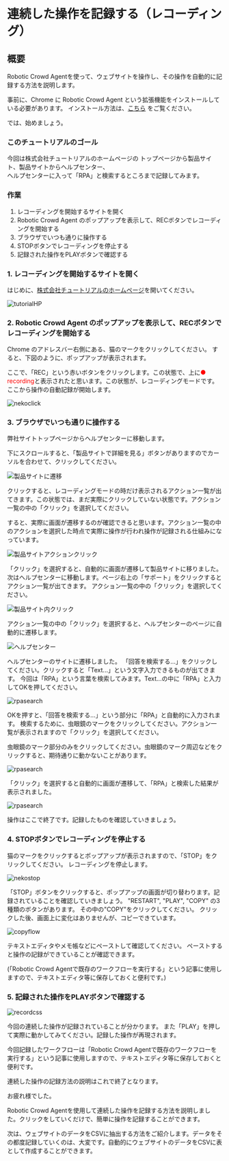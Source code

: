 # 連続した操作を記録する（レコーディング）

## 概要  

Robotic Crowd Agentを使って、ウェブサイトを操作し、その操作を自動的に記録する方法を説明します。

事前に、Chrome に Robotic Crowd Agent という拡張機能をインストールしている必要があります。
インストール方法は、[こちら](https://docs.roboticcrowd.com/robotic-crowd-agent/install-agent) をご覧ください。

では、始めましょう。  

### このチュートリアルのゴール

今回は株式会社チュートリアルのホームページの  トップページから製品サイト、製品サイトからヘルプセンター、  
ヘルプセンターに入って「RPA」と検索するところまで記録してみます。

### 作業

1. レコーディングを開始するサイトを開く
1. Robotic Crowd Agent のポップアップを表示して、RECボタンでレコーディングを開始する
1. ブラウザでいつも通りに操作する
1. STOPボタンでレコーディングを停止する
1. 記録された操作をPLAYボタンで確認する

### 1. レコーディングを開始するサイトを開く

はじめに、[株式会社チュートリアルのホームページ](https://tutorial.co.jp)を開いてください。

 ![tutorialHP](../.gitbook/assets/rec1.png "会社トップページ")  

### 2. Robotic Crowd Agent のポップアップを表示して、RECボタンでレコーディングを開始する

Chrome のアドレスバー右側にある、猫のマークをクリックしてください。
すると、下図のように、ポップアップが表示されます。

ここで、「REC」という赤いボタンをクリックします。この状態で、上に<font color="red">● recording</font>と表示されたと思います。この状態が、レコーディングモードです。ここから操作の自動記録が開始します。

![nekoclick](../.gitbook/assets/rec2.png) 

### 3. ブラウザでいつも通りに操作する

弊社サイトトップページからヘルプセンターに移動します。

下にスクロールすると、「製品サイトで詳細を見る」ボタンがありますのでカーソルを合わせて、クリックしてください。

![製品サイトに遷移](../.gitbook/assets/rec3.png)  

クリックすると、レコーディングモードの時だけ表示されるアクション一覧が出てきます。この状態では、まだ実際にクリックしていない状態です。アクション一覧の中の「クリック」を選択してください。

すると、実際に画面が遷移するのが確認できると思います。アクション一覧の中のアクションを選択した時点で実際に操作が行われ操作が記録される仕組みになっています。

![製品サイトアクションクリック](../.gitbook/assets/rec4.png)  

「クリック」を選択すると、自動的に画面が遷移して製品サイトに移りました。
次はヘルプセンターに移動します。ページ右上の「サポート」をクリックするとアクション一覧が出てきます。
アクション一覧の中の「クリック」を選択してください。

![製品サイト内クリック](../.gitbook/assets/rec5.png)  

アクション一覧の中の「クリック」を選択すると、ヘルプセンターのページに自動的に遷移します。  

![ヘルプセンター](../.gitbook/assets/rec6.png)

ヘルプセンターのサイトに遷移しました。
「回答を検索する...」をクリックしてください。クリックすると「Text...」という文字入力できるものが出てきます。
今回は「RPA」という言葉を検索してみます。Text...の中に「RPA」と入力してOKを押してください。

![rpasearch](../.gitbook/assets/rec7.png) 

OKを押すと、「回答を検索する...」という部分に「RPA」と自動的に入力されます。
検索するために、虫眼鏡のマークをクリックしてください。アクション一覧が表示されますので「クリック」を選択してください。

虫眼鏡のマーク部分のみをクリックしてください。虫眼鏡のマーク周辺などをクリックすると、期待通りに動かないことがあります。

![rpasearch](../.gitbook/assets/rec8.png) 

「クリック」を選択すると自動的に画面が遷移して、「RPA」と検索した結果が表示されました。

![rpasearch](../.gitbook/assets/rec9.png) 

操作はここで終了です。記録したものを確認していきましょう。

### 4. STOPボタンでレコーディングを停止する

猫のマークをクリックするとポップアップが表示されますので、「STOP」をクリックしてください。 
レコーディングを停止します。

![nekostop](../.gitbook/assets/rec10.png)

「STOP」ボタンをクリックすると、ポップアップの画面が切り替わります。記録されていることを確認していきましょう。
"RESTART", "PLAY", "COPY" の3種類のボタンがあります。
その中の"COPY"をクリックしてください。
クリックした後、画面上に変化はありませんが、コピーできています。

![copyflow](../.gitbook/assets/rec11.png)   

テキストエディタやメモ帳などにペーストして確認してください。 
ペーストすると操作の記録ができていることが確認できます。

(「Robotic Crowd Agentで既存のワークフローを実行する」という記事に使用しますので、テキストエディタ等に保存しておくと便利です。)

### 5. 記録された操作をPLAYボタンで確認する

![recordcss](../.gitbook/assets/rec12.png)

今回の連続した操作が記録されていることが分かります。
また「PLAY」を押して実際に動かしてみてください。記録した操作が再現されます。

今回記録したワークフローは「Robotic Crowd Agentで既存のワークフローを実行する」という記事に使用しますので、テキストエディタ等に保存しておくと便利です。

連続した操作の記録方法の説明はこれで終了となります。

お疲れ様でした。

Robotic Crowd Agentを使用して連続した操作を記録する方法を説明しました。クリックをしていくだけで、簡単に操作を記録することができます。

次は、ウェブサイトのデータをCSVに抽出する方法をご紹介します。データをその都度記録していくのは、大変です。自動的にウェブサイトのデータをCSVに表として作成することができます。